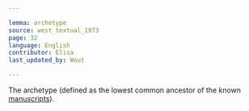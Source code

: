 ```yaml
---

lemma: archetype
source: west_textual_1973
page: 32
language: English
contributor: Elisa
last_updated_by: Wout

---
```


The archetype (defined as the lowest common ancestor of the known [manuscripts](manuscript.html)).
